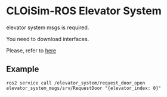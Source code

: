 # CLOiSim-ROS Elevator System

elevator system msgs is required.

You need to download interfaces.

Please, refer to [here](https://github.com/lge-ros2/cloi_common_interfaces/tree/foxy)

## Example

```shell
ros2 service call /elevator_system/request_door_open elevator_system_msgs/srv/RequestDoor "{elevator_index: 0}"
```
